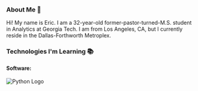 ### About Me 👋

Hi! My name is Eric. I am a 32-year-old former-pastor-turned-M.S. student in Analytics at Georgia Tech. I am from Los Angeles, CA, but I currently reside in the Dallas-Forthworth Metroplex. 

### Technologies I'm Learning 📚

#### Software: 
![Python Logo](https://camo.githubusercontent.com/df3e9ccfc0a9ae3705a8d09a20df137188774d0d4c22cd836a1c3427811461b9/687474703a2f2f696d672e736869656c64732e696f2f62616467652f2d507974686f6e2d3337373641423f7374796c653d666c61742d737175617265266c6f676f3d707974686f6e266c6f676f436f6c6f723d666666376131)


<!--
**ericmcai/ericmcai** is a ✨ _special_ ✨ repository because its `README.md` (this file) appears on your GitHub profile.


Here are some ideas to get you started:

- 🔭 I’m currently working on ...
- 🌱 I’m currently learning ...
- 👯 I’m looking to collaborate on ...
- 🤔 I’m looking for help with ...
- 💬 Ask me about ...
- 📫 How to reach me: ...
- 😄 Pronouns: ...
- ⚡ Fun fact: ...
-->
